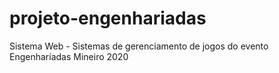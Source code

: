# projeto-engenhariadas
Sistema Web - Sistemas de gerenciamento de jogos do evento Engenharíadas Mineiro 2020

